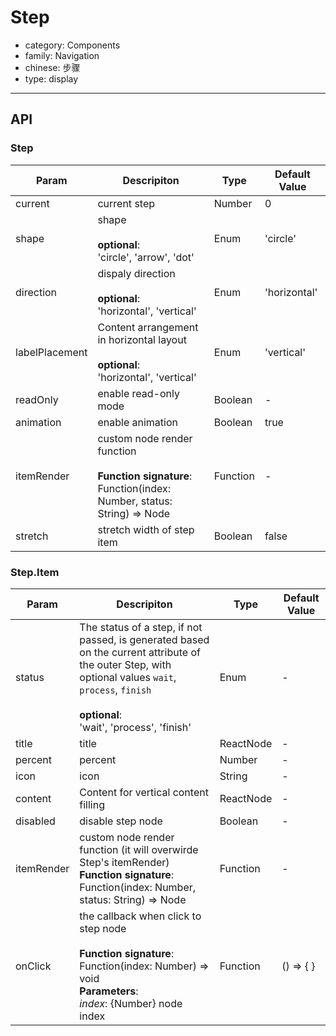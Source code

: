# Step

-   category: Components
-   family: Navigation
-   chinese: 步骤
-   type: display

---

## API

### Step

| Param | Descripiton  | Type  | Default Value |
| -------------- | ------------------------------------------------------ | -------- | ------------ |
| current        | current step                                           | Number   | 0            |
| shape          | shape<br><br>**optional**:<br>'circle', 'arrow', 'dot'         | Enum     | 'circle'     |
| direction      | dispaly direction<br><br>**optional**:<br>'horizontal', 'vertical'       | Enum     | 'horizontal' |
| labelPlacement | Content arrangement in horizontal layout<br><br>**optional**:<br>'horizontal', 'vertical' | Enum     | 'vertical'   |
| readOnly       | enable read-only mode                                                 | Boolean  | -            |
| animation      | enable animation                              | Boolean  | true         |
| itemRender     | custom node render function <br><br>**Function signature**:<br>Function(index: Number, status: String) => Node        | Function | -        |
| stretch        | stretch width of step item | Boolean  | false |

### Step.Item


| Param | Descripiton  | Type  | Default Value |
| -------------- | ------------------------------------------------------ | -------- | ------------ |
| status         |The status of a step, if not passed, is generated based on the current attribute of the outer Step, with optional values `wait`, `process`, `finish`<br><br>**optional**:<br>'wait', 'process', 'finish'  | Enum      | -         |
| title          | title                                         | ReactNode | -         |
| percent        | percent                                         | Number | -         |
| icon           | icon         | String    | -         |
| content        | Content for vertical content filling | ReactNode | -         |
| disabled       | disable step node  | Boolean   | -         |
| itemRender     | custom node render function (it will overwirde Step's itemRender)<br>**Function signature**:<br>Function(index: Number, status: String) => Node        | Function | -         |
| onClick        | the callback when click to step node <br><br>**Function signature**:<br>Function(index: Number) => void<br>**Parameters**:<br>_index_: {Number} node index | Function  | () => { } |
